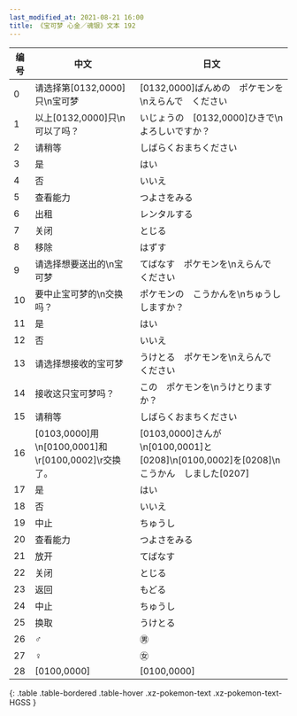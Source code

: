 ```yaml
---
last_modified_at: 2021-08-21 16:00
title: 《宝可梦 心金／魂银》文本 192
---
```

| 编号 | 中文 | 日文 |
| ---- | ---- | ---- |
| 0 | 请选择第[0132,0000]只\n宝可梦 | [0132,0000]ばんめの　ポケモンを\nえらんで　ください |
| 1 | 以上[0132,0000]只\n可以了吗？ | いじょうの　[0132,0000]ひきで\nよろしいですか？ |
| 2 | 请稍等 | しばらくおまちください |
| 3 | 是 | はい |
| 4 | 否 | いいえ |
| 5 | 查看能力 | つよさをみる |
| 6 | 出租 | レンタルする |
| 7 | 关闭 | とじる |
| 8 | 移除 | はずす |
| 9 | 请选择想要送出的\n宝可梦 | てばなす　ポケモンを\nえらんで　ください |
| 10 | 要中止宝可梦的\n交换吗？ | ポケモンの　こうかんを\nちゅうし　しますか？ |
| 11 | 是 | はい |
| 12 | 否 | いいえ |
| 13 | 请选择想接收的宝可梦 | うけとる　ポケモンを\nえらんで　ください |
| 14 | 接收这只宝可梦吗？ | この　ポケモンを\nうけとりますか？ |
| 15 | 请稍等 | しばらくおまちください |
| 16 | [0103,0000]用\n[0100,0001]和\r[0100,0002]\r交换了。 | [0103,0000]さんが\n[0100,0001]と[0208]\n[0100,0002]を[0208]\nこうかん　しました[0207] |
| 17 | 是 | はい |
| 18 | 否 | いいえ |
| 19 | 中止 | ちゅうし |
| 20 | 查看能力 | つよさをみる |
| 21 | 放开 | てばなす |
| 22 | 关闭 | とじる |
| 23 | 返回 | もどる |
| 24 | 中止 | ちゅうし |
| 25 | 换取 | うけとる |
| 26 | ♂ | ㊚ |
| 27 | ♀ | ㊛ |
| 28 | [0100,0000] | [0100,0000] |
{: .table .table-bordered .table-hover .xz-pokemon-text .xz-pokemon-text-HGSS }